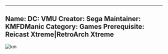 -----------------------
Name: DC: VMU
Creator: Sega
Maintainer: KMFDManic
Category: Games
Prerequisite: Reicast Xtreme|RetroArch Xtreme
-----------------------
![km](https://i.imgur.com/BGLRACE.jpg)
